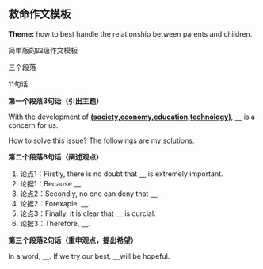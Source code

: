 ## 救命作文模板

**Theme:** how to best handle the relationship between parents and children.

简单版的四级作文模板

三个段落

11句话

**第一个段落3句话（引出主题）**

With the development of <u>**(society,economy,education,technology)**</u>, <u>&emsp;</u> is a concern for us.

How to solve this issue? The followings are my solutions.

**第二个段落6句话（阐述观点）**

1. 论点1：Firstly, there is no doubt that <u>&emsp;</u> is extremely important.
2. 论据1：Because  <u>&emsp;</u>.
3. 论点2：Secondly, no one can deny that  <u>&emsp;</u>.
4. 论据2：Forexaple,  <u>&emsp;</u>.
5. 论点3：Finally, it is clear that  <u>&emsp;</u> is curcial.
6. 论据3：Therefore,  <u>&emsp;</u>.

**第三个段落2句话（重申观点，提出希望）**

In a word,  <u>&emsp;</u>. If we try our best,  <u>&emsp;</u>will be hopeful.